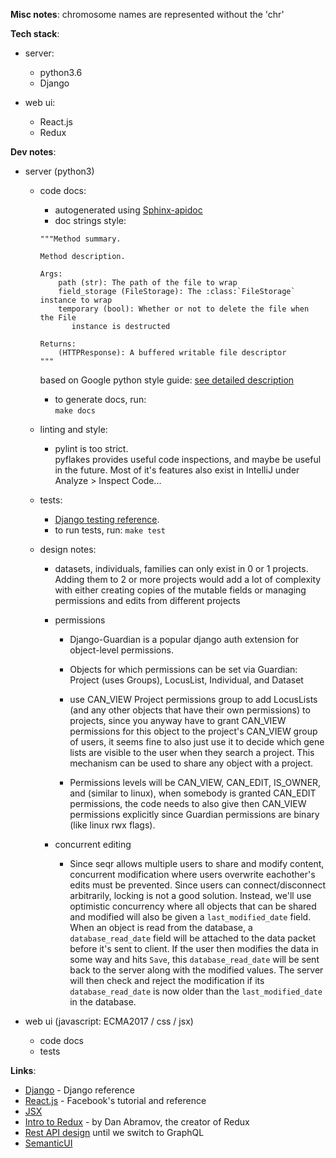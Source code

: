 
**Misc notes**:
  chromosome names are represented without the 'chr'

**Tech stack**:

- server:
  - python3.6
  - Django

- web ui:
  - React.js
  - Redux
  
**Dev notes**:

- server (python3) 
    - code docs:
        - autogenerated using [Sphinx-apidoc](http://www.sphinx-doc.org/en/1.4.9/man/sphinx-apidoc.html)
        - doc strings style:
        ```
        """Method summary.
        
        Method description. 
        
        Args:
            path (str): The path of the file to wrap
            field_storage (FileStorage): The :class:`FileStorage` instance to wrap
            temporary (bool): Whether or not to delete the file when the File
               instance is destructed
        
        Returns:
            (HTTPResponse): A buffered writable file descriptor
        """
        ```
        
        based on Google python style guide: [see detailed description](http://www.sphinx-doc.org/en/1.5.1/ext/napoleon.html#module-sphinx.ext.napoleon)
       - to generate docs, run:  
         `make docs` 
    
    - linting and style:
       - pylint is too strict.   
         pyflakes provides useful code inspections, and maybe be useful in the future. Most of it's 
         features also exist in IntelliJ under Analyze > Inspect Code... 
        
    - tests:
        - [Django testing reference](https://docs.djangoproject.com/en/1.10/topics/testing/).
        - to run tests, run:  `make test`   
          
    - design notes:
        - datasets, individuals, families can only exist in 0 or 1 projects. Adding them to 2 or more
          projects would add a lot of complexity with either creating copies of the mutable fields or
          managing permissions and edits from different projects 
         
        - permissions
            - Django-Guardian is a popular django auth extension for object-level permissions.
            - Objects for which permissions can be set via Guardian: Project (uses Groups), LocusList, Individual, and Dataset
            - use CAN_VIEW Project permissions group to add LocusLists (and any other objects that have their own permissions) to projects, since
              you anyway have to grant CAN_VIEW permissions for this object to the project's CAN_VIEW group of users, it seems fine to also just
              use it to decide which gene lists are visible to the user when they search a project. This mechanism can be used to share any
               object with a project.
                    
            - Permissions levels will be CAN_VIEW, CAN_EDIT, IS_OWNER, and (similar to linux), when
              somebody is granted CAN_EDIT permissions, the code needs to also give then CAN_VIEW permissions explicitly since 
              Guardian permissions are binary (like linux rwx flags).
            
        - concurrent editing
            - Since seqr allows multiple users to share and modify content, concurrent modification 
            where users overwrite eachother's edits must be prevented. 
            Since users can connect/disconnect arbitrarily, locking is not a good solution. Instead, 
            we'll use optimistic concurrency where all objects that can be shared and modified 
            will also be given a `last_modified_date` field. When an object is read from 
            the database, a `database_read_date` field will be attached to the data packet before it's 
            sent to client. If the user then modifies the data in some way and hits `Save`, 
            this `database_read_date` will be sent back to the server along with the modified values. 
            The server will then check and reject the modification if its `database_read_date` is 
            now older than the `last_modified_date` in the database.
          
- web ui (javascript: ECMA2017 / css / jsx)
    - code docs
    - tests
    
    


**Links**:
- [Django](https://docs.djangoproject.com/en/1.10/ref/) - Django reference
- [React.js](https://facebook.github.io/react/docs/hello-world.html) - Facebook's tutorial and reference
- [JSX](https://facebook.github.io/react/docs/jsx-in-depth.html)
- [Intro to Redux](https://egghead.io/courses/building-react-applications-with-idiomatic-redux) - by Dan Abramov, the creator of Redux
- [Rest API design](http://www.vinaysahni.com/best-practices-for-a-pragmatic-restful-api) until we switch to GraphQL
- [SemanticUI](http://react.semantic-ui.com) 
